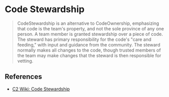 # Code Stewardship

> CodeStewardship is an alternative to CodeOwnership, emphasizing that code is the team's property, and not the sole province of any one person. A team member is granted stewardship over a piece of code. The steward has primary responsibility for the code's "care and feeding," with input and guidance from the community. The steward normally makes all changes to the code, though trusted members of the team may make changes that the steward is then responsible for vetting.

## References

* [C2 Wiki: Code Stewardship](https://c2.com/cgi/wiki?CodeStewardship)
